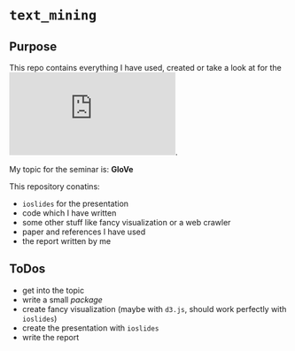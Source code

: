 # `text_mining`

## Purpose

This repo contains everything I have used, created or take a look at for the 
![text mining seminar at LMU](https://moodle.lmu.de/enrol/index.php?id=3032).

My topic for the seminar is: **GloVe**

This repository conatins:

- `ioslides` for the presentation
- code which I have written
- some other stuff like fancy visualization or a web crawler
- paper and references I have used
- the report written by me

## ToDos

- get into the topic
- write a small *package* 
- create fancy visualization (maybe with `d3.js`, should work perfectly with `ioslides`)
- create the presentation with `ioslides`
- write the report 
